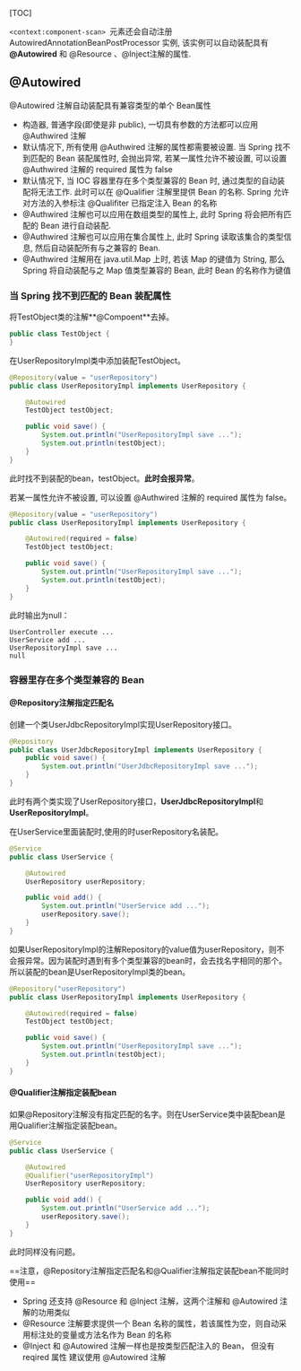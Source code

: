 [TOC]

```<context:component-scan> ```元素还会自动注册 AutowiredAnnotationBeanPostProcessor 实例, 该实例可以自动装配具有 **@Autowired** 和 @Resource 、@Inject注解的属性.

## @Autowired

@Autowired 注解自动装配具有兼容类型的单个 Bean属性

- 构造器, 普通字段(即使是非 public), 一切具有参数的方法都可以应用@Authwired 注解
- 默认情况下, 所有使用 @Authwired 注解的属性都需要被设置. 当 Spring 找不到匹配的 Bean 装配属性时, 会抛出异常, 若某一属性允许不被设置, 可以设置 @Authwired 注解的 required 属性为 false
- 默认情况下, 当 IOC 容器里存在多个类型兼容的 Bean 时, 通过类型的自动装配将无法工作. 此时可以在 @Qualifier 注解里提供 Bean 的名称. Spring 允许对方法的入参标注 @Qualifiter 已指定注入 Bean 的名称
- @Authwired 注解也可以应用在数组类型的属性上, 此时 Spring 将会把所有匹配的 Bean 进行自动装配.
- @Authwired 注解也可以应用在集合属性上, 此时 Spring 读取该集合的类型信息, 然后自动装配所有与之兼容的 Bean. 
- @Authwired 注解用在 java.util.Map 上时, 若该 Map 的键值为 String, 那么 Spring 将自动装配与之 Map 值类型兼容的 Bean, 此时 Bean 的名称作为键值



### 当 Spring 找不到匹配的 Bean 装配属性

将TestObject类的注解**@Compoent**去掉。

```java
public class TestObject {
}
```

在UserRepositoryImpl类中添加装配TestObject。

```java
@Repository(value = "userRepository")
public class UserRepositoryImpl implements UserRepository {

    @Autowired
    TestObject testObject;

    public void save() {
        System.out.println("UserRepositoryImpl save ...");
        System.out.println(testObject);
    }
}
```

此时找不到装配的bean，testObject。**此时会报异常**。



若某一属性允许不被设置, 可以设置 @Authwired 注解的 required 属性为 false。

```java
@Repository(value = "userRepository")
public class UserRepositoryImpl implements UserRepository {

    @Autowired(required = false)
    TestObject testObject;

    public void save() {
        System.out.println("UserRepositoryImpl save ...");
        System.out.println(testObject);
    }
}
```

此时输出为null：

```UserController execute ...
UserController execute ...
UserService add ...
UserRepositoryImpl save ...
null
```



### 容器里存在多个类型兼容的 Bean

#### @Repository注解指定匹配名

创建一个类UserJdbcRepositoryImpl实现UserRepository接口。

```java
@Repository
public class UserJdbcRepositoryImpl implements UserRepository {
    public void save() {
        System.out.println("UserJdbcRepositoryImpl save ...");
    }
}
```

此时有两个类实现了UserRepository接口，**UserJdbcRepositoryImpl**和**UserRepositoryImpl**。

在UserService里面装配时,使用的时userRepository名装配。

```java
@Service
public class UserService {

    @Autowired
    UserRepository userRepository;

    public void add() {
        System.out.println("UserService add ...");
        userRepository.save();
    }
}
```

如果UserRepositoryImpl的注解Repository的value值为userRepository，则不会报异常。因为装配时遇到有多个类型兼容的bean时，会去找名字相同的那个。所以装配的bean是UserRepositoryImpl类的bean。

```java
@Repository("userRepository")
public class UserRepositoryImpl implements UserRepository {

    @Autowired(required = false)
    TestObject testObject;

    public void save() {
        System.out.println("UserRepositoryImpl save ...");
        System.out.println(testObject);
    }
}
```

#### @Qualifier注解指定装配bean

如果@Repository注解没有指定匹配的名字。则在UserService类中装配bean是用Qualifier注解指定装配bean。

```java
@Service
public class UserService {

    @Autowired
    @Qualifier("userRepositoryImpl")
    UserRepository userRepository;

    public void add() {
        System.out.println("UserService add ...");
        userRepository.save();
    }
}
```

此时同样没有问题。

==注意，@Repository注解指定匹配名和@Qualifier注解指定装配bean不能同时使用==



- Spring 还支持 @Resource 和 @Inject 注解，这两个注解和 @Autowired 注解的功用类似
- @Resource 注解要求提供一个 Bean 名称的属性，若该属性为空，则自动采用标注处的变量或方法名作为 Bean 的名称
- @Inject 和 @Autowired 注解一样也是按类型匹配注入的 Bean， 但没有 reqired 属性
  建议使用 @Autowired 注解